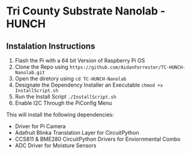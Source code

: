 # Tri County Substrate Nanolab - HUNCH

## Instalation Instructions

1. Flash the Pi with a 64 bit Version of Raspberry Pi OS
2. Clone the Repo using `https://github.com/AidanForrester/TC-HUNCH-Nanolab.git`
3. Open the diretory using `cd TC-HUNCH-Nanolab`
4. Designate the Dependency Installer an Executable `chmod +x InstallScript.sh`
5. Run the Install Script `./InstallScript.sh`
6. Enable I2C Through the PiConfig Menu

This will install the following dependencies:

- Driver for Pi Camera
- Adafruit Blinka Translation Layer for CircuitPython
- CCS811 & BME280 CircuitPython Drivers for Enviornmental Combo
- ADC Driver for Moisture Sensors
